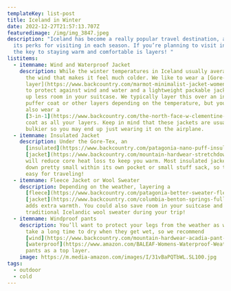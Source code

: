 ```yaml
---
templateKey: list-post
title: Iceland in Winter
date: 2022-12-27T21:57:13.707Z
featuredimage: /img/img_3847.jpeg
description: "Iceland has become a really popular travel destination, and it has
  its perks for visiting in each season. If you’re planning to visit in winter,
  the key to staying warm and comfortable is layers! "
listitems:
  - itemname: Wind and Waterproof Jacket
    description: While the winter temperatures in Iceland usually average 32°F, it’s
      the wind that makes it feel much colder. We like to wear a [Gore-Tex outer
      layer](https://www.backcountry.com/marmot-minimalist-jacket-womens-marz97k)
      to protect against wind and water and a lightweight packable jacket takes
      up less room in your suitcase. We typically layer this over an insulated
      puffer coat or other layers depending on the temperature, but you could
      also wear a
      [3-in-1](https://www.backcountry.com/the-north-face-w-clementine-triclimate-jacket)
      coat as all your layers. Keep in mind that these jackets are usually
      bulkier so you may end up just wearing it on the airplane.
  - itemname: Insulated Jacket
    description: Under the Gore-Tex, an
      [insulated](https://www.backcountry.com/patagonia-nano-puff-insulated-jacket-womens)
      [jacket](https://www.backcountry.com/mountain-hardwear-stretchdown-down-jacket-mens)
      will reduce core heat loss to keep you warm. Most insulated jackets pack
      down pretty small within its own pocket or small stuff sack, so these are
      easy for traveling!
  - itemname: Fleece Jacket or Wool Sweater
    description: Depending on the weather, layering a
      [fleece](https://www.backcountry.com/patagonia-better-sweater-fleece-jacket-mens?skid=PAT02Y3-DARBORGRE-M)
      [jacket](https://www.backcountry.com/columbia-benton-springs-full-zip-fleece-jacket-womens)
      adds extra warmth. You could also save room in your suitcase and buy a
      traditional Icelandic wool sweater during your trip!
  - itemname: Windproof pants
    description: You’ll want to protect your legs from the weather as well. Jeans
      take a long time to dry when they get wet, so we recommend
      [wind](https://www.backcountry.com/mountain-hardwear-acadia-pant-mens) or
      [waterproof](https://www.amazon.com/BALEAF-Womens-Waterproof-Weather-Insulated/dp/B07JDLSRL6/ref=sr_1_28?crid=2UORQHZCT00OG&keywords=womens+winter+pants&qid=1643227183&sprefix=womens+winter+pants%2Caps%2C69&sr=8-28)
      pants as a top layer.
    image: https://m.media-amazon.com/images/I/31vBaPQTbWL.SL100.jpg
tags:
  - outdoor
  - cold
---
```

